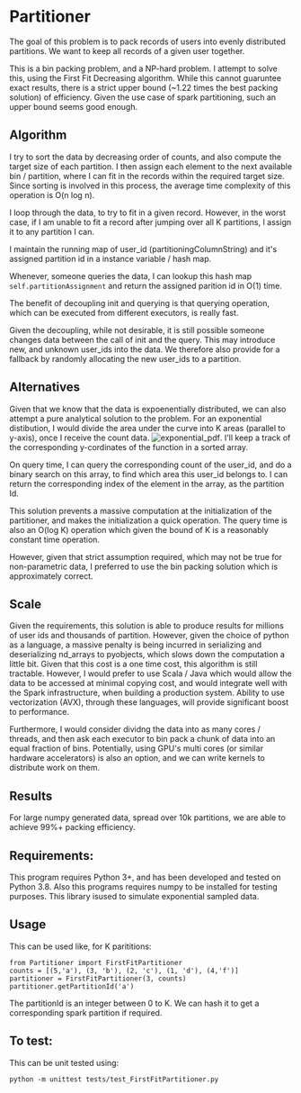 # Partitioner

The goal of this problem is to pack records of users into evenly distributed partitions. We want to keep all records of a given user together.

This is a bin packing problem, and a NP-hard problem. I attempt to solve this, using the First Fit Decreasing algorithm. While this cannot guaruntee exact results, there is a strict upper bound (~1.22 times the best packing solution) of efficiency. Given the use case of spark partitioning, such an upper bound seems good enough.

## Algorithm

I try to sort the data by decreasing order of counts, and also compute the target size of each partition. I then assign each element to the next available bin / partition, where I can fit in the records within the required target size.
Since sorting is involved in this process, the average time complexity of this operation is O(n log n).

I loop through the data, to try to fit in a given record. However, in the worst case, if I am unable to fit a record after jumping over all K partitions, I assign it to any partition I can.

I maintain the running map of user_id (partitioningColumnString) and it's assigned partition id in a instance variable / hash map.

Whenever, someone queries the data, I can lookup this hash map `self.partitionAssignment` and return the assigned parition id in O(1) time.

The benefit of decoupling init and querying is that querying operation, which can be executed from different executors, is really fast.

Given the decoupling, while not desirable, it is still possible someone changes data between the call of init and the query. This may introduce new, and unknown user_ids into the data. We therefore also provide for a fallback by randomly allocating the new user_ids to a partition.

## Alternatives

Given that we know that the data is expoenentially distributed, we can also attempt a pure analytical solution to the problem. For an exponential distibution, I would divide the area under the curve into K areas (parallel to y-axis), once I receive the count data.
![exponential_pdf](https://i.imgur.com/zZDK1p5.png).
I'll keep a track of the corresponding y-cordinates of the function in a sorted array.

On query time, I can query the corresponding count of the user_id, and do a binary search on this array, to find which area this user_id belongs to. I can return the corresponding index of the element in the array, as the partition Id.

This solution prevents a massive computation at the initialization of the partitioner, and makes the initialization a quick operation. The query time is also an O(log K) operation which given the bound of K is a reasonably constant time operation.

However, given that strict assumption required, which may not be true for non-parametric data, I preferred to use the bin packing solution which is approximately correct.

## Scale
Given the requirements, this solution is able to produce results for millions of user ids and thousands of partition. However, given the choice of python as a language, a massive penalty is being incurred in serializing and deserializing nd_arrays to pyobjects, which slows down the computation a little bit. Given that this cost is a one time cost, this algorithm is still tractable. However, I would prefer to use Scala / Java which would allow the data to be accessed at minimal copying cost, and would integrate well with the Spark infrastructure, when building a production system. Ability to use vectorization (AVX), through these languages, will provide significant boost to performance.

Furthermore, I would consider dividng the data into as many cores / threads, and then ask each executor to bin pack a chunk of data into an equal fraction of bins.
Potentially, using GPU's multi cores (or similar hardware accelerators) is also an option, and we can write kernels to distribute work on them.

## Results
For large numpy generated data, spread over 10k partitions, we are able to achieve 99%+ packing efficiency.


## Requirements:
This program requires Python 3+, and has been developed and tested on Python 3.8.
Also this programs requires numpy to be installed for testing purposes. This library isused to simulate exponential sampled data.

## Usage
This can be used like, for K parititions:
```
from Partitioner import FirstFitPartitioner
counts = [(5,'a'), (3, 'b'), (2, 'c'), (1, 'd'), (4,'f')]
partitioner = FirstFitPartitioner(3, counts)
partitioner.getPartitionId('a')
```

The partitionId is an integer between 0 to K. We can hash it to get a corresponding spark partition if required.

## To test:
This can be unit tested using:
```
python -m unittest tests/test_FirstFitPartitioner.py
```
